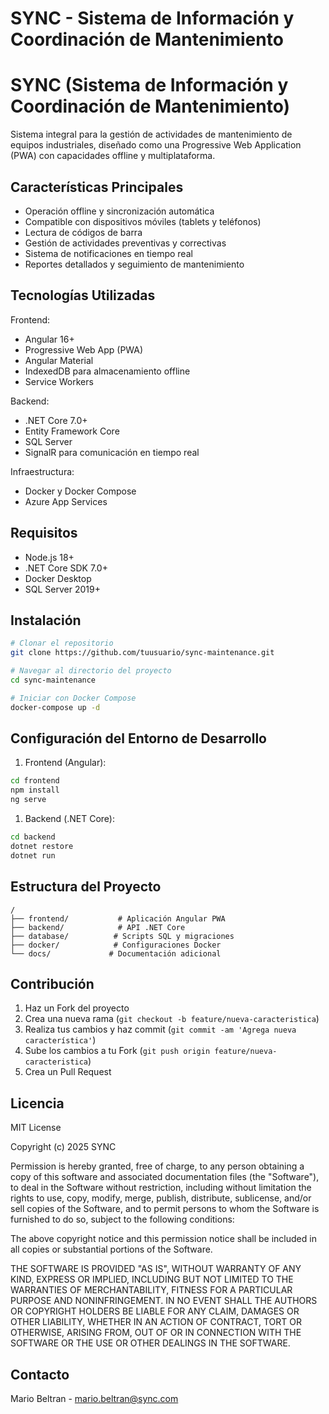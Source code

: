 # SYNC - Sistema de Información y Coordinación de Mantenimiento

# SYNC (Sistema de Información y Coordinación de Mantenimiento)

Sistema integral para la gestión de actividades de mantenimiento de equipos industriales, diseñado como una Progressive Web Application (PWA) con capacidades offline y multiplataforma.

## Características Principales

- Operación offline y sincronización automática
- Compatible con dispositivos móviles (tablets y teléfonos)
- Lectura de códigos de barra
- Gestión de actividades preventivas y correctivas
- Sistema de notificaciones en tiempo real
- Reportes detallados y seguimiento de mantenimiento

## Tecnologías Utilizadas

Frontend:

- Angular 16+
- Progressive Web App (PWA)
- Angular Material
- IndexedDB para almacenamiento offline
- Service Workers

Backend:

- .NET Core 7.0+
- Entity Framework Core
- SQL Server
- SignalR para comunicación en tiempo real

Infraestructura:

- Docker y Docker Compose
- Azure App Services

## Requisitos

- Node.js 18+
- .NET Core SDK 7.0+
- Docker Desktop
- SQL Server 2019+

## Instalación

```bash
# Clonar el repositorio
git clone https://github.com/tuusuario/sync-maintenance.git

# Navegar al directorio del proyecto
cd sync-maintenance

# Iniciar con Docker Compose
docker-compose up -d
```

## Configuración del Entorno de Desarrollo

1. Frontend (Angular):

```bash
cd frontend
npm install
ng serve
```

1. Backend (.NET Core):

```bash
cd backend
dotnet restore
dotnet run
```

## Estructura del Proyecto

```
/
├── frontend/           # Aplicación Angular PWA
├── backend/            # API .NET Core
├── database/          # Scripts SQL y migraciones
├── docker/            # Configuraciones Docker
└── docs/             # Documentación adicional
```

## Contribución

1. Haz un Fork del proyecto
2. Crea una nueva rama (`git checkout -b feature/nueva-caracteristica`)
3. Realiza tus cambios y haz commit (`git commit -am 'Agrega nueva característica'`)
4. Sube los cambios a tu Fork (`git push origin feature/nueva-caracteristica`)
5. Crea un Pull Request

## Licencia

MIT License

Copyright (c) 2025 SYNC

Permission is hereby granted, free of charge, to any person obtaining a copy
of this software and associated documentation files (the "Software"), to deal
in the Software without restriction, including without limitation the rights
to use, copy, modify, merge, publish, distribute, sublicense, and/or sell
copies of the Software, and to permit persons to whom the Software is
furnished to do so, subject to the following conditions:

The above copyright notice and this permission notice shall be included in all
copies or substantial portions of the Software.

THE SOFTWARE IS PROVIDED "AS IS", WITHOUT WARRANTY OF ANY KIND, EXPRESS OR
IMPLIED, INCLUDING BUT NOT LIMITED TO THE WARRANTIES OF MERCHANTABILITY,
FITNESS FOR A PARTICULAR PURPOSE AND NONINFRINGEMENT. IN NO EVENT SHALL THE
AUTHORS OR COPYRIGHT HOLDERS BE LIABLE FOR ANY CLAIM, DAMAGES OR OTHER
LIABILITY, WHETHER IN AN ACTION OF CONTRACT, TORT OR OTHERWISE, ARISING FROM,
OUT OF OR IN CONNECTION WITH THE SOFTWARE OR THE USE OR OTHER DEALINGS IN THE
SOFTWARE.

## Contacto

Mario Beltran - [mario.beltran@sync.com](mailto:mario.beltran@sync.com)

